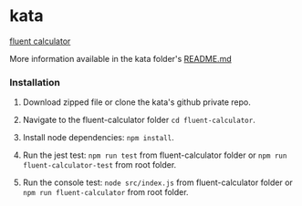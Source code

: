 # kata
[fluent calculator](/fluent-calculator/)

More information available in the kata folder's [README.md](/fluent-calculator/README.md)
### Installation

1. Download zipped file or clone the kata's github private repo.

2. Navigate to the fluent-calculator folder `cd fluent-calculator`.

3. Install node dependencies: `npm install`.

4. Run the jest test: `npm run test` from fluent-calculator folder or `npm run fluent-calculator-test` from root folder.

5. Run the console test: `node src/index.js` from fluent-calculator folder or `npm run fluent-calculator` from root folder.
